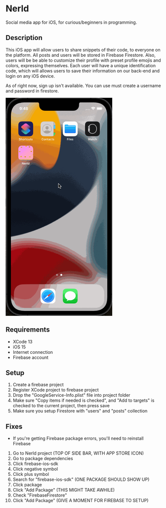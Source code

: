 # Nerld
Social media app for iOS, for curious/beginners in programming.

## Description
This iOS app will allow users to share snippets of their code, to everyone on the platform. All posts and users will be stored in Firebase Firestore. Also, users will be be able to customize their profile with preset profile emojis and colors, expressing themselves. Each user will have a unique identification code, which will allows users to save their information on our back-end and login on any iOS device.

As of right now, sign up isn't available. You can use must create a username and password in firestore.

<img src='/walkthrough.gif' title='Video Walkthrough' width='' alt='Video Walkthrough' />

## Requirements
- XCode 13
- iOS 15
- Internet connection
- Firebase account

## Setup
1. Create a firebase project
2. Register XCode project to firebase project
3. Drop the "GoogleService-Info.plist" file into project folder
4. Make sure "Copy items if needed is checked", and "Add to targets" is checked to the current project, then press save
5. Make sure you setup Firestore with "users" and "posts" collection

## Fixes
- If you're getting Firebase package errors, you'll need to reinstall Firebase
1. Go to Nerld project (TOP OF SIDE BAR, WITH APP STORE ICON)
2. Go to package dependencies
3. Click firebase-ios-sdk
4. Click negative symbol
5. Click plus symbol
6. Search for "firebase-ios-sdk" (ONE PACKAGE SHOULD SHOW UP)
7. Click package
8. Click "Add Package" (THIS MIGHT TAKE AWHILE)
9. Check "FirebaseFirestore"
10. Click "Add Package" (GIVE A MOMENT FOR FIREBASE TO SETUP)
